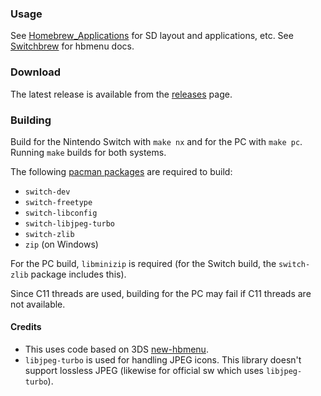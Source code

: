 ### Usage
See [Homebrew_Applications](https://switchbrew.org/wiki/Homebrew_Applications) for SD layout and applications, etc. See [Switchbrew](https://switchbrew.org/wiki/Homebrew_Menu) for hbmenu docs.

### Download
The latest release is available from the [releases](https://github.com/switchbrew/nx-hbmenu/releases/latest) page.

### Building
Build for the Nintendo Switch with ```make nx``` and for the PC with ```make pc```.
Running ```make``` builds for both systems.

The following [pacman packages](https://devkitpro.org/wiki/devkitPro_pacman) are required to build:
- `switch-dev`
- `switch-freetype`
- `switch-libconfig`
- `switch-libjpeg-turbo`
- `switch-zlib`
- `zip` (on Windows)

For the PC build, `libminizip` is required (for the Switch build, the `switch-zlib` package includes this).

Since C11 threads are used, building for the PC may fail if C11 threads are not available.

#### Credits

* This uses code based on 3DS [new-hbmenu](https://github.com/fincs/new-hbmenu).
* `libjpeg-turbo` is used for handling JPEG icons. This library doesn't support lossless JPEG (likewise for official sw which uses `libjpeg-turbo`).
